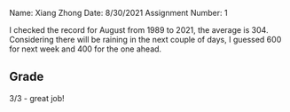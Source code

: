 Name: Xiang Zhong
Date: 8/30/2021
Assignment Number: 1

I checked the record for August from 1989 to 2021, the average is 304. Considering there will be raining in the next couple of days, I guessed 600 for next week and 400 for the one ahead.

## Grade
3/3 - great job!
